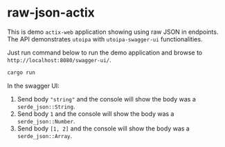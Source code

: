 # raw-json-actix

This is demo `actix-web` application showing using raw JSON in endpoints.
The API demonstrates `utoipa` with `utoipa-swagger-ui` functionalities.

Just run command below to run the demo application and browse to `http://localhost:8080/swagger-ui/`.
```bash
cargo run
```

In the swagger UI:

1. Send body `"string"` and the console will show the body was a `serde_json::String`.
2. Send body `1` and the console will show the body was a `serde_json::Number`.
3. Send body `[1, 2]` and the console will show the body was a `serde_json::Array`.